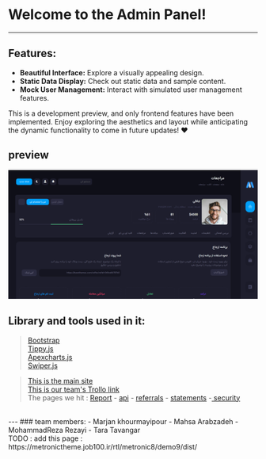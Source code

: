 # Welcome to the Admin Panel!
---
## Features:

- **Beautiful Interface:** Explore a visually appealing design.
- **Static Data Display:** Check out static data and sample content.
- **Mock User Management:** Interact with simulated user management features.

This is a development preview, and only frontend features have been implemented. Enjoy exploring the aesthetics and layout while anticipating the dynamic functionality to come in future updates! ❤<br>

## preview
<img src="images/Captu89re.PNG"><br>
## Library and tools used in it:
> [Bootstrap](https://getbootstrap.com/)  <br>
> [Tippy.js](https://tippyjs.bootcss.com/)  <br>
> [Apexcharts.js](https://apexcharts.com/)  <br>
> [Swiper.js](https://swiperjs.com/)  <br>

> [This is the main site](https://metronictheme.job100.ir/rtl/metronic8/demo9/dist/account/statements.html)  <br>
>[ This is our team's Trollo link](https://trello.com/invite/b/vmQGBPfV/ATTIa0495ce0937f7d8489ad7b8329e96e57ABB5F047/admin-panel) <br>
> The pages we hit :
[Report](https://metronictheme.job100.ir/rtl/metronic8/demo9/dist/account/logs.html) - [api](https://metronictheme.job100.ir/rtl/metronic8/demo9/dist/account/api-keys.html) - [referrals](https://metronictheme.job100.ir/rtl/metronic8/demo9/dist/account/referrals.html ) - [statements](https://metronictheme.job100.ir/rtl/metronic8/demo9/dist/account/statements.html) -[ security](https://metronictheme.job100.ir/rtl/metronic8/demo9/dist/account/security.html)
 <br>
 ---
 ### team members: 
 - Marjan khourmayipour
 - Mahsa Arabzadeh
 - MohammadReza Rezayi
 - Tara Tavangar<br>
TODO : add this page : https://metronictheme.job100.ir/rtl/metronic8/demo9/dist/
